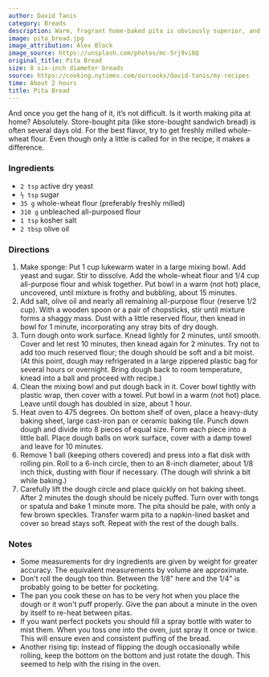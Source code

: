 ```yaml
---
author: David Tanis
category: Breads
description: Warm, fragrant home-baked pita is obviously superior, and there\u2019s a bit of a thrill when the breads puff up in the oven.
image: pita_bread.jpg
image_attribution: Alex Block
image_source: https://unsplash.com/photos/mc-5rj9vi8Q
original_title: Pita Bread
size: 8 six-inch diameter breads
source: https://cooking.nytimes.com/ourcooks/david-tanis/my-recipes
time: About 2 hours
title: Pita Bread
---
```


And once you get the hang of it, it’s not difficult. Is it worth making pita at home? Absolutely. Store-bought pita (like store-bought sandwich bread) is often several days old. For the best flavor, try to get freshly milled whole-wheat flour. Even though only a little is called for in the recipe, it makes a difference.

### Ingredients

* `2 tsp` active dry yeast
* `½ tsp` sugar
* `35 g` whole-wheat flour (preferably freshly milled)
* `310 g` unbleached all-purposed flour
* `1 tsp` kosher salt
* `2 tbsp` olive oil

### Directions

1. Make sponge: Put 1 cup lukewarm water in a large mixing bowl. Add yeast and sugar. Stir to dissolve. Add the whole-wheat flour and 1/4 cup all-purpose flour and whisk together. Put bowl in a warm (not hot) place, uncovered, until mixture is frothy and bubbling, about 15 minutes.
2. Add salt, olive oil and nearly all remaining all-purpose flour (reserve 1/2 cup). With a wooden spoon or a pair of chopsticks, stir until mixture forms a shaggy mass. Dust with a little reserved flour, then knead in bowl for 1 minute, incorporating any stray bits of dry dough.
3. Turn dough onto work surface. Knead lightly for 2 minutes, until smooth. Cover and let rest 10 minutes, then knead again for 2 minutes. Try not to add too much reserved flour; the dough should be soft and a bit moist. (At this point, dough may refrigerated in a large zippered plastic bag for several hours or overnight. Bring dough back to room temperature, knead into a ball and proceed with recipe.)
4. Clean the mixing bowl and put dough back in it. Cover bowl tightly with plastic wrap, then cover with a towel. Put bowl in a warm (not hot) place. Leave until dough has doubled in size, about 1 hour.
5. Heat oven to 475 degrees. On bottom shelf of oven, place a heavy-duty baking sheet, large cast-iron pan or ceramic baking tile. Punch down dough and divide into 8 pieces of equal size. Form each piece into a little ball. Place dough balls on work surface, cover with a damp towel and leave for 10 minutes.
6. Remove 1 ball (keeping others covered) and press into a flat disk with rolling pin. Roll to a 6-inch circle, then to an 8-inch diameter, about 1/8 inch thick, dusting with flour if necessary. (The dough will shrink a bit while baking.)
7. Carefully lift the dough circle and place quickly on hot baking sheet. After 2 minutes the dough should be nicely puffed. Turn over with tongs or spatula and bake 1 minute more. The pita should be pale, with only a few brown speckles. Transfer warm pita to a napkin-lined basket and cover so bread stays soft. Repeat with the rest of the dough balls.

### Notes

* Some measurements for dry ingredients are given by weight for greater accuracy. The equivalent measurements by volume are approximate.
* Don't roll the dough too thin. Between the 1/8" here and the 1/4" is probably going to be better for pocketing.
* The pan you cook these on has to be very hot when you place the dough or it won't puff properly. Give the pan about a minute in the oven by itself to re-heat between pitas.
* If you want perfect pockets you should fill a spray bottle with water to mist them. When you toss one into the oven, just spray it once or twice. This will ensure even and consistent puffing of the bread.
* Another rising tip: Instead of flipping the dough occasionally while rolling, keep the bottom on the bottom and just rotate the dough. This seemed to help with the rising in the oven.

